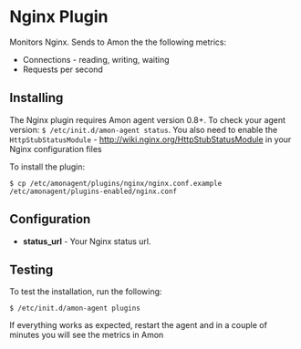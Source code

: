 # Nginx Plugin


Monitors Nginx. Sends to Amon the the following metrics:  

- Connections - reading, writing, waiting
- Requests per second

## Installing

The Nginx plugin requires Amon agent version 0.8+. To check your agent version: `$ /etc/init.d/amon-agent status`.
You also need to enable the `HttpStubStatusModule` - http://wiki.nginx.org/HttpStubStatusModule in your Nginx configuration files

To install the plugin:


    $ cp /etc/amonagent/plugins/nginx/nginx.conf.example /etc/amonagent/plugins-enabled/nginx.conf


## Configuration

* **status_url** - Your Nginx status url.


## Testing

To test the installation, run the following:


    $ /etc/init.d/amon-agent plugins 
    
    
If everything works as expected, restart the agent and in a couple of minutes you will see the metrics in Amon 
